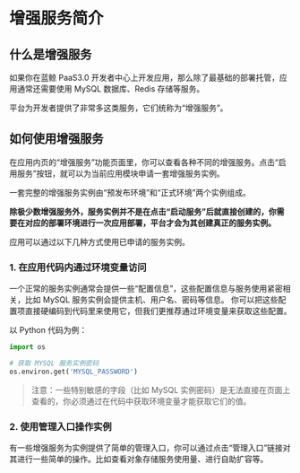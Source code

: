 # 增强服务简介

## 什么是增强服务

如果你在蓝鲸 PaaS3.0 开发者中心上开发应用，那么除了最基础的部署托管，应用通常还需要使用 MySQL 数据库、Redis 存储等服务。

平台为开发者提供了非常多这类服务，它们统称为“增强服务”。

## 如何使用增强服务

在应用内页的“增强服务”功能页面里，你可以查看各种不同的增强服务。点击“启用服务”按钮，就可以为当前应用模块申请一套增强服务实例。

一套完整的增强服务实例由“预发布环境”和“正式环境”两个实例组成。

**除极少数增强服务外，服务实例并不是在点击“启动服务”后就直接创建的，你需要在对应的部署环境进行一次应用部署，平台才会为其创建真正的服务实例。**

应用可以通过以下几种方式使用已申请的服务实例。

### 1. 在应用代码内通过环境变量访问

一个正常的服务实例通常会提供一些“配置信息”，这些配置信息与服务使用紧密相关，比如 MySQL 服务实例会提供主机、用户名、密码等信息。
你可以把这些配置项直接硬编码到代码里来使用它，但我们更推荐通过环境变量来获取这些配置。

以 Python 代码为例：

```python
import os

# 获取 MYSQL 服务实例密码
os.environ.get('MYSQL_PASSWORD')
```

> 注意：一些特别敏感的字段（比如 MySQL 实例密码）是无法直接在页面上查看的，你必须通过在代码中获取环境变量才能获取它们的值。

### 2. 使用管理入口操作实例

有一些增强服务为实例提供了简单的管理入口，你可以通过点击“管理入口”链接对其进行一些简单的操作。比如查看对象存储服务使用量、进行自助扩容等。

